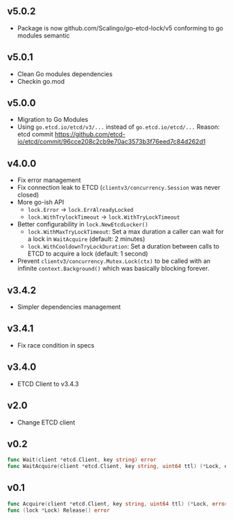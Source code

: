 ## v5.0.2

* Package is now github.com/Scalingo/go-etcd-lock/v5 conforming to go modules semantic

## v5.0.1

* Clean Go modules dependencies
* Checkin go.mod

## v5.0.0

* Migration to Go Modules
* Using `go.etcd.io/etcd/v3/...` instead of `go.etcd.io/etcd/...`
  Reason: etcd commit https://github.com/etcd-io/etcd/commit/96cce208c2cb9e70ac3573b3f76eed7c84d262d1

## v4.0.0

* Fix error management
* Fix connection leak to ETCD (`clientv3/concurrency.Session` was never closed)
* More go-ish API
  * `lock.Error` -> `lock.ErrAlreadyLocked`
  * `lock.WithTrylockTimeout` -> `lock.WithTryLockTimeout`
* Better configurability in `lock.NewEtcdLocker()`
  * `lock.WithMaxTryLockTimeout`: Set a max duration a caller can wait for a lock in `WaitAcquire` (default: 2 minutes)
  * `lock.WithCooldownTryLockDuration`: Set a duration between calls to ETCD to acquire a lock (default: 1 second)
* Prevent `clientv3/concurrency.Mutex.Lock(ctx)` to be called with an infinite `context.Background()` which was basically blocking forever.

## v3.4.2

* Simpler dependencies management

## v3.4.1

* Fix race condition in specs

## v3.4.0

* ETCD Client to v3.4.3

## v2.0

* Change ETCD client

## v0.2

```go
func Wait(client *etcd.Client, key string) error
func WaitAcquire(client *etcd.Client, key string, uint64 ttl) (*Lock, erro)
```


## v0.1

```go
func Acquire(client *etcd.Client, key string, uint64 ttl) (*Lock, error)
func (lock *Lock) Release() error
```

